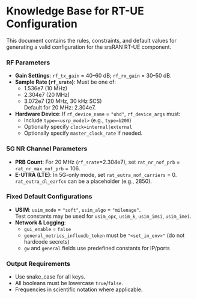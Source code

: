 # Knowledge Base for RT-UE Configuration

This document contains the rules, constraints, and default values for generating a valid configuration for the srsRAN RT-UE component.

### RF Parameters

- **Gain Settings**: `rf_tx_gain` = 40–60 dB; `rf_rx_gain` = 30–50 dB.
- **Sample Rate (`rf_srate`)**: Must be one of:
  - 1.536e7 (10 MHz)
  - 2.304e7 (20 MHz)
  - 3.072e7 (20 MHz, 30 kHz SCS)  
  Default for 20 MHz: 2.304e7.
- **Hardware Device**: If `rf_device_name` = `"uhd"`, `rf_device_args` must:
  - Include `type=<usrp_model>` (e.g., `type=b200`)
  - Optionally specify `clock=internal|external`
  - Optionally specify `master_clock_rate` if needed.

### 5G NR Channel Parameters

- **PRB Count**: For 20 MHz (`rf_srate`=2.304e7), set `rat_nr_nof_prb` = `rat_nr_max_nof_prb` = 106.
- **E-UTRA (LTE)**: In 5G-only mode, set `rat_eutra_nof_carriers` = 0.  
  `rat_eutra_dl_earfcn` can be a placeholder (e.g., 2850).

### Fixed Default Configurations

- **USIM**: `usim_mode` = `"soft"`, `usim_algo` = `"milenage"`.  
  Test constants may be used for `usim_opc`, `usim_k`, `usim_imsi`, `usim_imei`.
- **Network & Logging**:
  - `gui_enable` = `false`
  - `general_metrics_influxdb_token` must be `"<set_in_env>"` (do not hardcode secrets)
  - `gw` and `general` fields use predefined constants for IP/ports

### Output Requirements

- Use snake_case for all keys.
- All booleans must be lowercase `true`/`false`.
- Frequencies in scientific notation where applicable.
